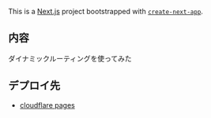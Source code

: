 This is a [Next.js](https://nextjs.org) project bootstrapped with [`create-next-app`](https://nextjs.org/docs/app/api-reference/cli/create-next-app).

## 内容

ダイナミックルーティングを使ってみた

## デプロイ先

-   [cloudflare pages](https://a47abae9.dynamicrouting.pages.dev/)
